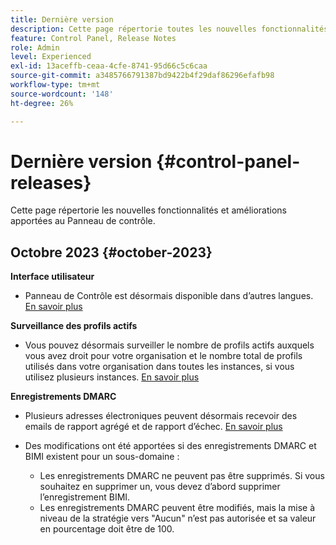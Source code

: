 ```yaml
---
title: Dernière version
description: Cette page répertorie toutes les nouvelles fonctionnalités et améliorations apportées au Panneau de contrôle.
feature: Control Panel, Release Notes
role: Admin
level: Experienced
exl-id: 13aceffb-ceaa-4cfe-8741-95d66c5c6caa
source-git-commit: a3485766791387bd9422b4f29daf86296efafb98
workflow-type: tm+mt
source-wordcount: '148'
ht-degree: 26%

---
```


# Dernière version {#control-panel-releases}

Cette page répertorie les nouvelles fonctionnalités et améliorations apportées au Panneau de contrôle.

## Octobre 2023 {#october-2023}

**Interface utilisateur**

* Panneau de Contrôle est désormais disponible dans d’autres langues. [En savoir plus](../discover/using/discovering-the-interface.md#supported-languages-languages)

**Surveillance des profils actifs**

* Vous pouvez désormais surveiller le nombre de profils actifs auxquels vous avez droit pour votre organisation et le nombre total de profils utilisés dans votre organisation dans toutes les instances, si vous utilisez plusieurs instances. [En savoir plus](../performance-monitoring/using/active-profiles-monitoring.md)

**Enregistrements DMARC**

* Plusieurs adresses électroniques peuvent désormais recevoir des emails de rapport agrégé et de rapport d’échec. [En savoir plus](../subdomains-certificates/using/dmarc.md)
* Des modifications ont été apportées si des enregistrements DMARC et BIMI existent pour un sous-domaine :

   * Les enregistrements DMARC ne peuvent pas être supprimés. Si vous souhaitez en supprimer un, vous devez d’abord supprimer l’enregistrement BIMI.
   * Les enregistrements DMARC peuvent être modifiés, mais la mise à niveau de la stratégie vers &quot;Aucun&quot; n’est pas autorisée et sa valeur en pourcentage doit être de 100.

